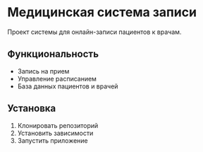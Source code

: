 # Медицинская система записи

Проект системы для онлайн-записи пациентов к врачам.

## Функциональность

- Запись на прием
- Управление расписанием
- База данных пациентов и врачей

## Установка

1. Клонировать репозиторий
2. Установить зависимости
3. Запустить приложение